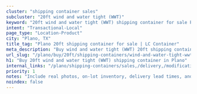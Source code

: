 ```yaml
---
cluster: "shipping container sales"
subcluster: "20ft wind and water tight (WWT)"
keyword: "20ft wind and water tight (WWT) shipping container for sale Plano, TX"
intent: "Transactional-Local"
page_type: "Location-Product"
city: "Plano, TX"
title_tag: "Plano 20ft shipping container for sale | LC Container"
meta_description: "Buy wind and water tight (WWT) 20ft shipping container sale with local delivery in Plano, TX. LC Container — local Since 2003. Request a fast quote today."
url_slug: "/plano/buy/20ft/shipping-containers/wind-and-water-tight-wwt"
h1: "Buy 20ft wind and water tight (WWT) shipping container in Plano"
internal_links: "/plano/shipping-containers/sales,/delivery,/modifications"
priority: 1
notes: "Include real photos, on-lot inventory, delivery lead times, and financing info."
noindex: false
---
```


<!-- TODO: Add unique city/inventory copy, images, and internal links here. -->
